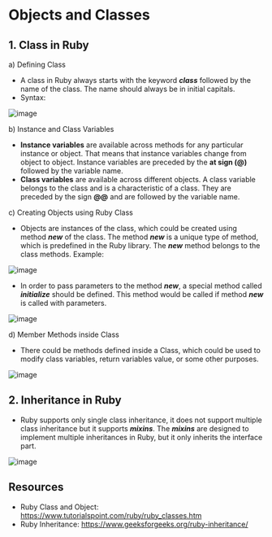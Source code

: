 <h1>Objects and Classes</h1>

<h2>1. Class in Ruby</h2>

a) Defining Class
- A class in Ruby always starts with the keyword ***class*** followed by the name of the class. The name should always be in initial capitals.
- Syntax: 

![image](https://user-images.githubusercontent.com/93970330/163698193-05f12d96-5b82-4ebe-95d6-3a80c2b1ddd7.png)

b) Instance and Class Variables

- **Instance variables** are available across methods for any particular instance or object. That means that instance variables change from object to object. Instance variables are preceded by the **at sign (@)** followed by the variable name.
- **Class variables** are available across different objects. A class variable belongs to the class and is a characteristic of a class. They are preceded by the sign **@@** and are followed by the variable name.

c) Creating Objects using Ruby Class

- Objects are instances of the class, which could be created using method ***new*** of the class. The method ***new*** is a unique type of method, which is predefined in the Ruby library. The ***new*** method belongs to the class methods. Example:

![image](https://user-images.githubusercontent.com/93970330/163698481-b832ed74-cff5-4e6b-94c5-60e478b33ce5.png)

- In order to pass parameters to the method ***new***, a special method called ***initialize*** should be defined. This method would be called if method ***new*** is called with parameters.

![image](https://user-images.githubusercontent.com/93970330/163698695-0a273aee-71f1-4e06-bbb5-35e223749777.png)

d) Member Methods inside Class

- There could be methods defined inside a Class, which could be used to modify class variables, return variables value, or some other purposes. 

![image](https://user-images.githubusercontent.com/93970330/163705855-a62bf2d6-9c88-4810-9202-67d47dbc1128.png)


<h2>2. Inheritance in Ruby</h2>

- Ruby supports only single class inheritance, it does not support multiple class inheritance but it supports ***mixins***. The ***mixins*** are designed to implement multiple inheritances in Ruby, but it only inherits the interface part.

![image](https://user-images.githubusercontent.com/93970330/163701738-1a573676-00c7-428f-b9ed-dfab486c6bf5.png)

<h2>Resources</h2>

- Ruby Class and Object: https://www.tutorialspoint.com/ruby/ruby_classes.htm
- Ruby Inheritance: https://www.geeksforgeeks.org/ruby-inheritance/
